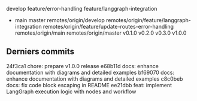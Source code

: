   develop
  feature/error-handling
  feature/langgraph-integration
* main
  master
  remotes/origin/develop
  remotes/origin/feature/langgraph-integration
  remotes/origin/feature/update-routes-error-handling
  remotes/origin/main
  remotes/origin/master
v0.1.0
v0.2.0
v0.3.0
v1.0.0

## Derniers commits
24f3ca1 chore: prepare v1.0.0 release
e68b11d docs: enhance documentation with diagrams and detailed examples
bf69070 docs: enhance documentation with diagrams and detailed examples
c8c0beb docs: fix code block escaping in README
ee21dbb feat: implement LangGraph execution logic with nodes and workflow
